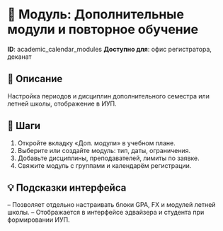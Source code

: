 # 📘 Модуль: Дополнительные модули и повторное обучение
**ID**: academic_calendar_modules
**Доступно для**: офис регистратора, деканат

## 📝 Описание
Настройка периодов и дисциплин дополнительного семестра или летней школы, отображение в ИУП.

## 🩜 Шаги
1. Откройте вкладку «Доп. модули» в учебном плане.
2. Выберите или создайте модуль: тип, даты, ограничения.
3. Добавьте дисциплины, преподавателей, лимиты по заявке.
4. Свяжите модуль с группами и календарём регистрации.

## 💡 Подсказки интерфейса
– Позволяет отдельно настраивать блоки GPA, FX и модулей летней школы.
– Отображается в интерфейсе эдвайзера и студента при формировании ИУП.
